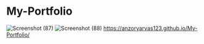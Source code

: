 # My-Portfolio
![Screenshot (87)](https://user-images.githubusercontent.com/109509312/183309705-7c950038-b641-4e3d-adca-faa43491b072.png)
![Screenshot (88)](https://user-images.githubusercontent.com/109509312/183309709-b26c4d7e-eb9d-456a-b274-aac18e4f2b16.png)
https://anzoryarvas123.github.io/My-Portfolio/
